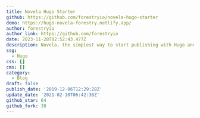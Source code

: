 ```yaml
---
title: Novela Hugo Starter
github: https://github.com/forestryio/novela-hugo-starter
demo: https://hugo-novela-forestry.netlify.app/
author: forestryio
author_link: https://github.com/forestryio
date: 2023-11-28T02:52:43.477Z
description: Novela, the simplest way to start publishing with Hugo and Forestry.
ssg:
  - Hugo
css: []
cms: []
category:
  - Blog
draft: false
publish_date: '2019-12-06T12:29:28Z'
update_date: '2021-02-10T06:42:36Z'
github_star: 64
github_fork: 38
---
```

